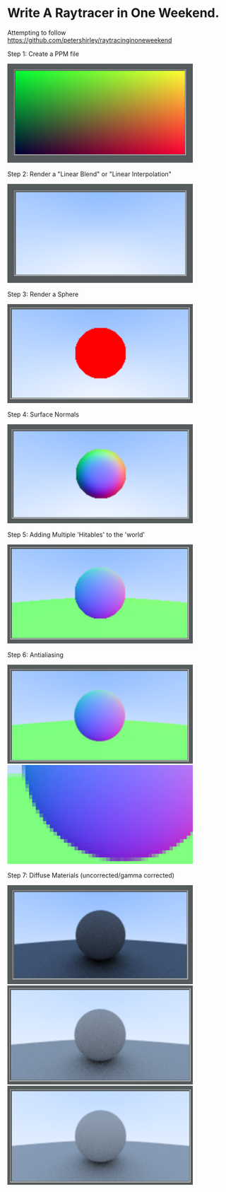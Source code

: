 # Write A Raytracer in One Weekend.
Attempting to follow https://github.com/petershirley/raytracinginoneweekend

Step 1: Create a PPM file

<img src="renders/ppm_example.png" width="420" height="224" />

Step 2: Render a "Linear Blend" or "Linear Interpolation"

<img src="renders/ppm_lerp.png" width="420" height="224" />

Step 3: Render a Sphere

<img src="renders/ppm_rendering_a_sphere.png" width="420" height="224" />

Step 4: Surface Normals

<img src="renders/ppm_surface_normals.png" width="420" height="224" />

Step 5: Adding Multiple 'Hitables' to the 'world'

<img src="renders/ppm_multiple_spheres.png" width="420" height="224" />

Step 6: Antialiasing

<img src="renders/ppm_antialiasing_full.png" width="420" height="224" /><img src="renders/ppm_antialiasing.png" width="420" height="224" />

Step 7: Diffuse Materials (uncorrected/gamma corrected)

<img src="renders/ppm_diffuse_uncorrected.png" width="420" height="224" /><img src="renders/ppm_diffuse_corrected.png" width="420" height="224" /><img src="renders/ppm_diffuse_corrected_acne_free.png" width="420" height="224" />